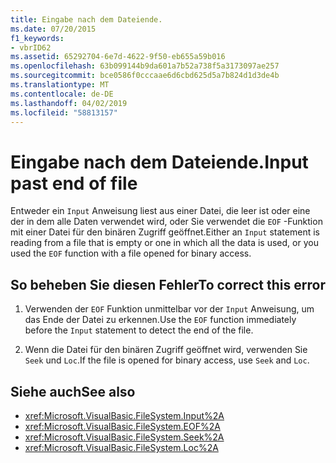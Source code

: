 ```yaml
---
title: Eingabe nach dem Dateiende.
ms.date: 07/20/2015
f1_keywords:
- vbrID62
ms.assetid: 65292704-6e7d-4622-9f50-eb655a59b016
ms.openlocfilehash: 63b099144b9da601a7b52a738f5a3173097ae257
ms.sourcegitcommit: bce0586f0cccaae6d6cbd625d5a7b824d1d3de4b
ms.translationtype: MT
ms.contentlocale: de-DE
ms.lasthandoff: 04/02/2019
ms.locfileid: "58813157"
---
```

# <a name="input-past-end-of-file"></a><span data-ttu-id="35631-102">Eingabe nach dem Dateiende.</span><span class="sxs-lookup"><span data-stu-id="35631-102">Input past end of file</span></span>
<span data-ttu-id="35631-103">Entweder ein `Input` Anweisung liest aus einer Datei, die leer ist oder eine der in dem alle Daten verwendet wird, oder Sie verwendet die `EOF` -Funktion mit einer Datei für den binären Zugriff geöffnet.</span><span class="sxs-lookup"><span data-stu-id="35631-103">Either an `Input` statement is reading from a file that is empty or one in which all the data is used, or you used the `EOF` function with a file opened for binary access.</span></span>  
  
## <a name="to-correct-this-error"></a><span data-ttu-id="35631-104">So beheben Sie diesen Fehler</span><span class="sxs-lookup"><span data-stu-id="35631-104">To correct this error</span></span>  
  
1.  <span data-ttu-id="35631-105">Verwenden der `EOF` Funktion unmittelbar vor der `Input` Anweisung, um das Ende der Datei zu erkennen.</span><span class="sxs-lookup"><span data-stu-id="35631-105">Use the `EOF` function immediately before the `Input` statement to detect the end of the file.</span></span>  
  
2.  <span data-ttu-id="35631-106">Wenn die Datei für den binären Zugriff geöffnet wird, verwenden Sie `Seek` und `Loc`.</span><span class="sxs-lookup"><span data-stu-id="35631-106">If the file is opened for binary access, use `Seek` and `Loc`.</span></span>  
  
## <a name="see-also"></a><span data-ttu-id="35631-107">Siehe auch</span><span class="sxs-lookup"><span data-stu-id="35631-107">See also</span></span>

- <xref:Microsoft.VisualBasic.FileSystem.Input%2A>
- <xref:Microsoft.VisualBasic.FileSystem.EOF%2A>
- <xref:Microsoft.VisualBasic.FileSystem.Seek%2A>
- <xref:Microsoft.VisualBasic.FileSystem.Loc%2A>
